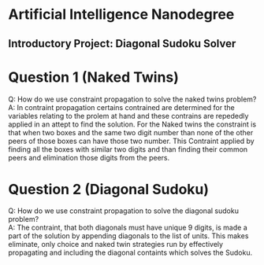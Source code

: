 # Artificial Intelligence Nanodegree
## Introductory Project: Diagonal Sudoku Solver

# Question 1 (Naked Twins)
Q: How do we use constraint propagation to solve the naked twins problem?  
A: In contraint propagation certains contrained are determined for the variables relating to the prolem at hand and these contrains are
    repededly applied in an attept to find the solution. For the Naked twins the constraint is that when two boxes and the same two digit number
    than none of the other peers of those boxes can have those two number. This Contraint applied by finding all the boxes with similar two digits
    and than finding their common peers and elimination those digits from the peers.

# Question 2 (Diagonal Sudoku)
Q: How do we use constraint propagation to solve the diagonal sudoku problem?  
A: The contraint, that both diagonals must have unique 9 digits, is made a part of the solution by appending diagonals to the list of units.
    This makes eliminate, only choice and naked twin strategies run by effectively propagating and including the diagonal containts which solves the Sudoku.

